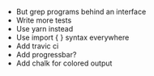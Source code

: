 - But grep programs behind an interface
- Write more tests
- Use yarn instead
- Use import { } syntax everywhere
- Add travic ci
- Add progressbar?
- Add chalk for colored output
